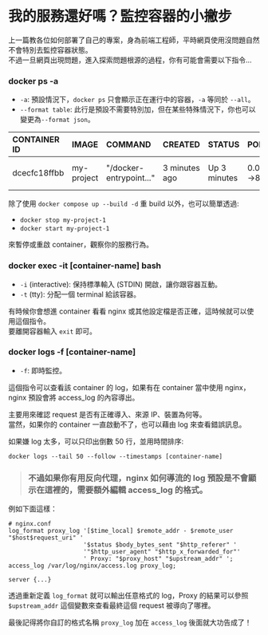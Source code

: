 # 我的服務還好嗎？監控容器的小撇步

上一篇教各位如何部署了自己的專案，身為前端工程師，平時網頁使用沒問題自然不會特別去監控容器狀態。<br>
不過一旦網頁出現問題，進入探索問題根源的過程，你有可能會需要以下指令...

### docker ps -a

- `-a`: 預設情況下，`docker ps` 只會顯示正在運行中的容器，`-a` 等同於 `--all`。
- `--format table`: 此行是預設不需要特別加，但在某些特殊情況下，你也可以變更為`--format json`。

| CONTAINER ID | IMAGE      | COMMAND                 | CREATED       | STATUS       | PORTS                     | NAMES        |
| :----------- | :--------- | :---------------------- | :------------ | :----------- | :------------------------ | :----------- |
| dcecfc18ffbb | my-project | "/docker-entrypoint..." | 3 minutes ago | Up 3 minutes | 0.0.0.0:10000->80/tcp,... | my-project-1 |

除了使用 `docker compose up --build -d` 重 build 以外，也可以簡單透過:

- `docker stop my-project-1`
- `docker start my-project-1`

來暫停或重啟 container，觀察你的服務行為。

### docker exec -it [container-name] bash

- `-i` (interactive): 保持標準輸入 (STDIN) 開啟，讓你跟容器互動。
- `-t` (tty): 分配一個 terminal 給該容器。

有時候你會想進 container 看看 nginx 或其他設定檔是否正確，這時候就可以使用這個指令。<br>
要離開容器輸入 `exit` 即可。

### docker logs -f [container-name]

- `-f`: 即時監控。

這個指令可以查看該 container 的 log，如果有在 container 當中使用 nginx，nginx 預設會將 access_log 的內容導出。<br>

主要用來確認 request 是否有正確導入、來源 IP、裝置為何等。<br>
當然，如果你的 container 一直啟動不了，也可以藉由 log 來查看錯誤訊息。<br>

如果嫌 log 太多，可以只印出倒數 50 行，並用時間排序:

```
docker logs --tail 50 --follow --timestamps [container-name]
```

> ### 不過如果你有用反向代理，nginx 如何導流的 log 預設是不會顯示在這裡的，需要額外編輯 access_log 的格式。

例如下面這樣：<br>

```
# nginx.conf
log_format proxy_log '[$time_local] $remote_addr - $remote_user "$host$request_uri" '
                     '$status $body_bytes_sent "$http_referer" '
                     '"$http_user_agent" "$http_x_forwarded_for"'
                     ' Proxy: "$proxy_host" "$upstream_addr" ';
access_log /var/log/nginx/access.log proxy_log;

server {...}
```

透過重新定義 `log_format` 就可以輸出任意格式的 log，Proxy 的結果可以參照 `$upstream_addr` 這個變數來查看最終這個 request 被導向了哪裡。

最後記得將你自訂的格式名稱 `proxy_log` 加在 `access_log` 後面就大功告成了！
